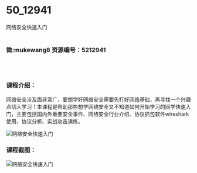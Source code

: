 # 50_12941
网络安全快速入门
<br/></br>
<h3>微:mukewang8 资源编号：5212941</h3>
<br/></br>
<h3>课程介绍：</h3>
<p><a title="查看与 网络安全 相关的文章" target="_blank">网络安全</a>涉及面非常广，要想学好<a title="查看与 网络安全 相关的文章" target="_blank">网络安全</a>需要先打好网络基础，再寻找一个兴趣点切入学习！本课程是帮助那些想学网络安全又不知道如何开始学习的同学快速入门，主要包括国内外重要安全事件、网络安全行业介绍、协议抓包软件wireshark使用、协议分析、实战攻击演练。</p>
<p><img src="https://www.ko996.com/wp-content/uploads/img/2020/05/2-54-300x204.png" alt="网络安全快速入门"></p>
<div class="info-desc">
<h3>课程截图：</h3>
<p><img src="https://www.ko996.com/wp-content/uploads/img/2020/05/1-61.png" alt="网络安全快速入门"></p>
<p>&nbsp;</p>


			
</div>
